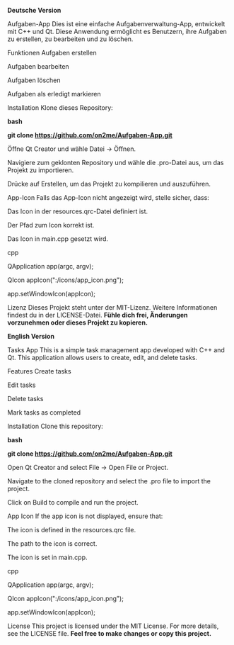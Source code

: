 **Deutsche Version**

Aufgaben-App
Dies ist eine einfache Aufgabenverwaltung-App, entwickelt mit C++ und Qt. Diese Anwendung ermöglicht es Benutzern, ihre Aufgaben zu erstellen, zu bearbeiten und zu löschen.

Funktionen
Aufgaben erstellen

Aufgaben bearbeiten

Aufgaben löschen

Aufgaben als erledigt markieren

Installation
Klone dieses Repository:

**bash**

**git clone https://github.com/on2me/Aufgaben-App.git**

Öffne Qt Creator und wähle Datei -> Öffnen.

Navigiere zum geklonten Repository und wähle die .pro-Datei aus, um das Projekt zu importieren.

Drücke auf Erstellen, um das Projekt zu kompilieren und auszuführen.

App-Icon
Falls das App-Icon nicht angezeigt wird, stelle sicher, dass:

Das Icon in der resources.qrc-Datei definiert ist.

Der Pfad zum Icon korrekt ist.

Das Icon in main.cpp gesetzt wird.

cpp

QApplication app(argc, argv);

QIcon appIcon(":/icons/app_icon.png");

app.setWindowIcon(appIcon);

Lizenz
Dieses Projekt steht unter der MIT-Lizenz. Weitere Informationen findest du in der LICENSE-Datei.
**Fühle dich frei, Änderungen vorzunehmen oder dieses Projekt zu kopieren.**

**English Version**

Tasks App
This is a simple task management app developed with C++ and Qt. This application allows users to create, edit, and delete tasks.

Features
Create tasks

Edit tasks

Delete tasks

Mark tasks as completed

Installation
Clone this repository:

**bash**

**git clone https://github.com/on2me/Aufgaben-App.git**

Open Qt Creator and select File -> Open File or Project.

Navigate to the cloned repository and select the .pro file to import the project.

Click on Build to compile and run the project.

App Icon
If the app icon is not displayed, ensure that:

The icon is defined in the resources.qrc file.

The path to the icon is correct.

The icon is set in main.cpp.

cpp

QApplication app(argc, argv);

QIcon appIcon(":/icons/app_icon.png");

app.setWindowIcon(appIcon);

License
This project is licensed under the MIT License. For more details, see the LICENSE file.
**Feel free to make changes or copy this project.**
